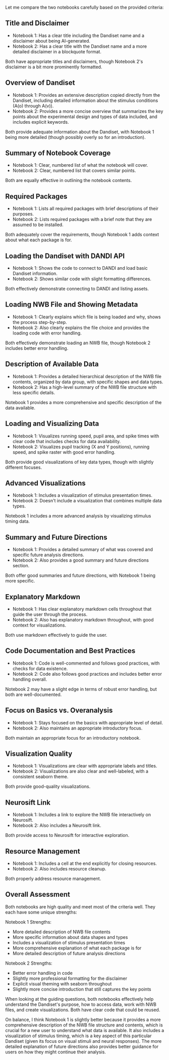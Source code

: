 Let me compare the two notebooks carefully based on the provided criteria:

## Title and Disclaimer
- Notebook 1: Has a clear title including the Dandiset name and a disclaimer about being AI-generated.
- Notebook 2: Has a clear title with the Dandiset name and a more detailed disclaimer in a blockquote format.

Both have appropriate titles and disclaimers, though Notebook 2's disclaimer is a bit more prominently formatted.

## Overview of Dandiset
- Notebook 1: Provides an extensive description copied directly from the Dandiset, including detailed information about the stimulus conditions (A(o) through A(v)).
- Notebook 2: Provides a more concise overview that summarizes the key points about the experimental design and types of data included, and includes explicit keywords.

Both provide adequate information about the Dandiset, with Notebook 1 being more detailed (though possibly overly so for an introduction).

## Summary of Notebook Coverage
- Notebook 1: Clear, numbered list of what the notebook will cover.
- Notebook 2: Clear, numbered list that covers similar points.

Both are equally effective in outlining the notebook contents.

## Required Packages
- Notebook 1: Lists all required packages with brief descriptions of their purposes.
- Notebook 2: Lists required packages with a brief note that they are assumed to be installed.

Both adequately cover the requirements, though Notebook 1 adds context about what each package is for.

## Loading the Dandiset with DANDI API
- Notebook 1: Shows the code to connect to DANDI and load basic Dandiset information.
- Notebook 2: Shows similar code with slight formatting differences.

Both effectively demonstrate connecting to DANDI and listing assets.

## Loading NWB File and Showing Metadata
- Notebook 1: Clearly explains which file is being loaded and why, shows the process step-by-step.
- Notebook 2: Also clearly explains the file choice and provides the loading code with error handling.

Both effectively demonstrate loading an NWB file, though Notebook 2 includes better error handling.

## Description of Available Data
- Notebook 1: Provides a detailed hierarchical description of the NWB file contents, organized by data group, with specific shapes and data types.
- Notebook 2: Has a high-level summary of the NWB file structure with less specific details.

Notebook 1 provides a more comprehensive and specific description of the data available.

## Loading and Visualizing Data
- Notebook 1: Visualizes running speed, pupil area, and spike times with clear code that includes checks for data availability.
- Notebook 2: Visualizes pupil tracking (X and Y positions), running speed, and spike raster with good error handling.

Both provide good visualizations of key data types, though with slightly different focuses.

## Advanced Visualizations
- Notebook 1: Includes a visualization of stimulus presentation times.
- Notebook 2: Doesn't include a visualization that combines multiple data types.

Notebook 1 includes a more advanced analysis by visualizing stimulus timing data.

## Summary and Future Directions
- Notebook 1: Provides a detailed summary of what was covered and specific future analysis directions.
- Notebook 2: Also provides a good summary and future directions section.

Both offer good summaries and future directions, with Notebook 1 being more specific.

## Explanatory Markdown
- Notebook 1: Has clear explanatory markdown cells throughout that guide the user through the process.
- Notebook 2: Also has explanatory markdown throughout, with good context for visualizations.

Both use markdown effectively to guide the user.

## Code Documentation and Best Practices
- Notebook 1: Code is well-commented and follows good practices, with checks for data existence.
- Notebook 2: Code also follows good practices and includes better error handling overall.

Notebook 2 may have a slight edge in terms of robust error handling, but both are well-documented.

## Focus on Basics vs. Overanalysis
- Notebook 1: Stays focused on the basics with appropriate level of detail.
- Notebook 2: Also maintains an appropriate introductory focus.

Both maintain an appropriate focus for an introductory notebook.

## Visualization Quality
- Notebook 1: Visualizations are clear with appropriate labels and titles.
- Notebook 2: Visualizations are also clear and well-labeled, with a consistent seaborn theme.

Both provide good-quality visualizations.

## Neurosift Link
- Notebook 1: Includes a link to explore the NWB file interactively on Neurosift.
- Notebook 2: Also includes a Neurosift link.

Both provide access to Neurosift for interactive exploration.

## Resource Management
- Notebook 1: Includes a cell at the end explicitly for closing resources.
- Notebook 2: Also includes resource cleanup.

Both properly address resource management.

## Overall Assessment
Both notebooks are high quality and meet most of the criteria well. They each have some unique strengths:

Notebook 1 Strengths:
- More detailed description of NWB file contents
- More specific information about data shapes and types
- Includes a visualization of stimulus presentation times
- More comprehensive explanation of what each package is for
- More detailed description of future analysis directions

Notebook 2 Strengths:
- Better error handling in code
- Slightly more professional formatting for the disclaimer
- Explicit visual theming with seaborn throughout
- Slightly more concise introduction that still captures the key points

When looking at the guiding questions, both notebooks effectively help understand the Dandiset's purpose, how to access data, work with NWB files, and create visualizations. Both have clear code that could be reused.

On balance, I think Notebook 1 is slightly better because it provides a more comprehensive description of the NWB file structure and contents, which is crucial for a new user to understand what data is available. It also includes a visualization of stimulus timing, which is a key aspect of this particular Dandiset (given its focus on visual stimuli and neural responses). The more detailed explanation of future directions also provides better guidance for users on how they might continue their analysis.